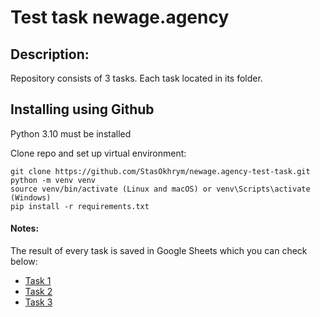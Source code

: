 # Test task newage.agency
## Description:
Repository consists of 3 tasks. Each task located in its folder.
## Installing using Github
Python 3.10  must be installed

Clone repo and set up virtual environment:
```shell
git clone https://github.com/StasOkhrym/newage.agency-test-task.git
python -m venv venv
source venv/bin/activate (Linux and macOS) or venv\Scripts\activate (Windows)
pip install -r requirements.txt
```


#### Notes:

The result of every task is saved in Google Sheets which you can check below:

- [Task 1](https://docs.google.com/spreadsheets/d/1NAyxY4hdqbBBwdbk2DnL0rvg9WAZy_57A-q6s02m4ok/edit#gid=0)
- [Task 2](https://docs.google.com/spreadsheets/d/1I81RxAj9wSjS-H3h5F_ETmvN3NWn0s1bq8yXebhh7Us/edit#gid=2014478030)
- [Task 3](https://docs.google.com/spreadsheets/d/1QulEBE5UTxrjFUr4enG26QV6NyVJFiYuNGCrgcA4UYg/edit#gid=0)
